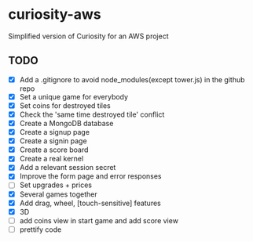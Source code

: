 # curiosity-aws
Simplified version of Curiosity for an AWS project

TODO
----
- [x] Add a .gitignore to avoid node_modules(except tower.js) in the github repo 
- [x] Set a unique game for everybody
- [x] Set coins for destroyed tiles
- [x] Check the 'same time destroyed tile' conflict
- [x] Create a MongoDB database
- [x] Create a signup page
- [x] Create a signin page
- [x] Create a score board
- [x] Create a real kernel
- [x] Add a relevant session secret
- [x] Improve the form page and error responses
- [ ] Set upgrades + prices
- [x] Several games together
- [x] Add drag, wheel, [touch-sensitive] features
- [x] 3D
- [ ] add coins view in start game and add score view
- [ ] prettify code